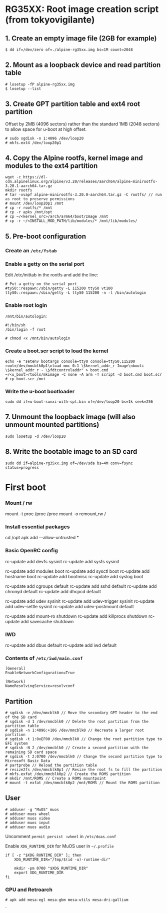 # RG35XX: Root image creation script (from tokyovigilante)

## 1. Create an empty image file (2GB for example)

`$ dd if=/dev/zero of=./alpine-rg35xx.img bs=1M count=2048`

## 2. Mount as a loopback device and read partition table

```
# losetup -fP alpine-rg35xx.img
$ losetup --list
```

## 3. Create GPT partition table and ext4 root partition

Offset by 2MB (4096 sectors) rather than the standard 1MB (2048 sectors) to allow space for u-boot at high offset.
```
# sudo sgdisk -n 1:4096 /dev/loop20
# mkfs.ext4 /dev/loop20p1
```

## 4. Copy the Alpine rootfs, kernel image and modules to the ext4 partition

```
wget -c https://dl-cdn.alpinelinux.org/alpine/v3.20/releases/aarch64/alpine-minirootfs-3.20.1-aarch64.tar.gz
mkdir rootfs
# tar -xvapf alpine-minirootfs-3.20.0-aarch64.tar.gz -C rootfs/ // run as root to preserve permissions
# mount /dev/loop20p1 /mnt
# cp -r rootfs/* /mnt
# cp -r apks /mnt/opt
# cp ~/<kernel_src>/arch/arm64/boot/Image /mnt
# cp -r ~/<INSTALL_MOD_PATH/lib/modules/* /mnt/lib/modules/

```
## 5. Pre-boot configuration

### Create an `/etc/fstab`



### Enable a getty on the serial port

Edit /etc/inittab in the rootfs and add the line:
```
# Put a getty on the serial port
#tyS0::respawn:/sbin/getty -L 115200 ttyS0 vt100
ttyS0::respawn:/sbin/getty -L ttyS0 115200 -n -l /bin/autologin
```

### Enable root login

`/mnt/bin/autologin`:

```
#!/bin/sh
/bin/login -f root
````

`# chmod +x /mnt/bin/autologin`

### Create a boot.scr script to load the kernel

```
echo -e "setenv bootargs console=tty0 console=ttyS0,115200 root=/dev/mmcblk0p1\nload mmc 0:1 \$kernel_addr_r Image\nbooti \$kernel_addr_r - \$fdtcontroladdr" > boot.cmd
~/<u_boot>/tools/mkimage -C none -A arm -T script -d boot.cmd boot.scr
# cp boot.scr /mnt
```

### Write the u-boot bootloader 

`sudo dd if=u-boot-sunxi-with-spl.bin of=/dev/loop20 bs=1k seek=256`

## 7. Unmount the loopback image (will also unmount mounted partitions)

`sudo losetup -d /dev/loop20`

## 8. Write the bootable image to an SD card

`sudo dd if=alpine-rg35xx.img of=/dev/sda bs=4M conv=fsync status=progress`

# First boot

### Mount / rw

mount -t proc /proc /proc
mount -o remount,rw /

### Install essential packages

cd /opt
apk add --allow-untrusted *

### Basic OpenRC config

rc-update add devfs sysinit
rc-update add sysfs sysinit

rc-update add modules boot
rc-update add sysctl boot
rc-update add hostname boot
rc-update add bootmisc
rc-update add syslog boot

rc-update add cgroups default
rc-update add sshd default
rc-update add chronyd default
rc-update add dhcpcd default

rc-update add udev sysinit
rc-update add udev-trigger sysinit
rc-update add udev-settle sysinit
rc-update add udev-postmount default

rc-update add mount-ro shutdown
rc-update add killprocs shutdown
rc-update add savecache shutdown

### IWD

rc-update add dbus default
rc-update add iwd default

### Contents of `/etc/iwd/main.conf`
```
[General]
EnableNetworkConfiguration=True

[Network]
NameResolvingService=resolvconf
```
## Partition

```
# sgdisk -e /dev/mmcblk0 // Move the secondary GPT header to the end of the SD card
# sgdisk -d 1 /dev/mmcblk0 // Delete the root partition from the partition table
# sgdisk -n 1:4096:+10G /dev/mmcblk0 // Recreate a larger root partition
# sgdisk -t 1:0xEF00 /dev/mmcblk0 // Change the root partition type to EFI system
# sgdisk -N 2 /dev/mmcblk0 // Create a second partition with the remaining SD card space
# sgdisk -t 2:0700 /dev/mmcblk0 // Change the second partition type to Microsoft Basic Data
# partprobe // Reload the partition table
# resize2fs /dev/mmcblk0p1 // Resize the root fs to fill the partition
# mkfs.exfat /dev/mmcblk0p2 // Create the ROMS partition
# mkdir /mnt/ROMS // Create a ROMS mountpoint
# mount -t exfat /dev/mmcblk0p2 /mnt/ROMS // Mount the ROMS partition
```
## User

```
# adduser -g "MuOS" muos
# adduser muos wheel
# adduser muos video
# adduser muos input
# adduser muos audio
```

Uncomment `permit persist :wheel` in `/etc/doas.conf`

Enable `XDG_RUNTIME_DIR` for MuOS user in `~/.profile`

```
if [ -z "$XDG_RUNTIME_DIR" ]; then
	XDG_RUNTIME_DIR="/tmp/$(id -u)-runtime-dir"

	mkdir -pm 0700 "$XDG_RUNTIME_DIR"
	export XDG_RUNTIME_DIR
fi
```

### GPU and Retroarch

```
# apk add mesa-egl mesa-gbm mesa-utils mesa-dri-gallium
```
`
